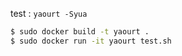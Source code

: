 test : `yaourt -Syua`

```bash
$ sudo docker build -t yaourt .
$ sudo docker run -it yaourt test.sh
```
